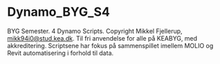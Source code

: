 # Dynamo_BYG_S4
BYG Semester. 4 Dynamo Scripts. 
Copyright Mikkel Fjellerup, mikk94i0@stud.kea.dk.
Til fri anvendelse for alle på KEABYG, med akkreditering.
Scriptsene har fokus på sammenspillet imellem MOLIO og Revit automatisering i forhold til data.
